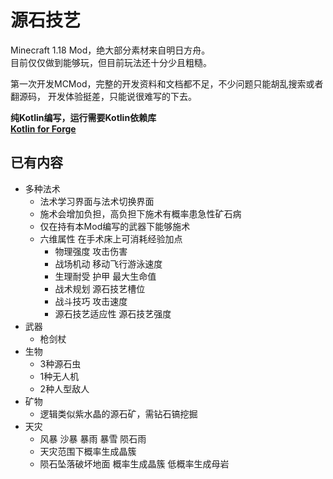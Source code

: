 
# 源石技艺
Minecraft 1.18 Mod，绝大部分素材来自明日方舟。  
目前仅仅做到能够玩，但目前玩法还十分少且粗糙。  

第一次开发MCMod，完整的开发资料和文档都不足，不少问题只能胡乱搜索或者翻源码，
开发体验挺差，只能说很难写的下去。

**纯Kotlin编写，运行需要Kotlin依赖库**  
[**Kotlin for Forge**](https://www.curseforge.com/minecraft/mc-mods/kotlin-for-forge)

## 已有内容
+ 多种法术
  + 法术学习界面与法术切换界面
  + 施术会增加负担，高负担下施术有概率患急性矿石病
  + 仅在持有本Mod编写的武器下能够施术
  + 六维属性  在手术床上可消耗经验加点
    + 物理强度 攻击伤害
    + 战场机动 移动飞行游泳速度
    + 生理耐受 护甲 最大生命值
    + 战术规划 源石技艺槽位
    + 战斗技巧 攻击速度
    + 源石技艺适应性 源石技艺强度
+ 武器
  + 枪剑杖
+ 生物
  + 3种源石虫
  + 1种无人机
  + 2种人型敌人
+ 矿物
  + 逻辑类似紫水晶的源石矿，需钻石镐挖掘
+ 天灾
  + 风暴 沙暴 暴雨 暴雪 陨石雨
  + 天灾范围下概率生成晶簇
  + 陨石坠落破坏地面 概率生成晶簇 低概率生成母岩
